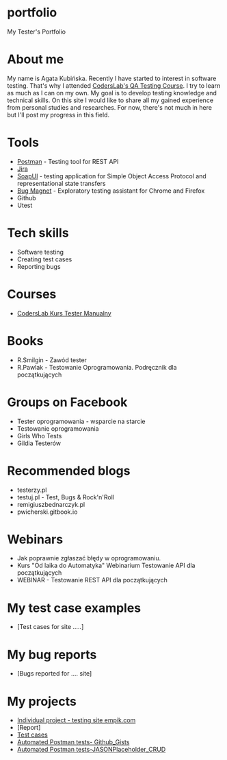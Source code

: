 # portfolio
My Tester's Portfolio
# About me
  My name is Agata Kubińska. Recently I have started to interest in software testing. That's why I attended [CodersLab's QA Testing Course](https://coderslab.pl/pl/tester-manualny/). I try to learn as much as I can on my own. My goal is to develop testing knowledge and technical skills. On this site I would like to share all my gained experience from personal studies and researches. For now, there's not much in here but I'll post my progress in this field. 
  # Tools
  - [Postman](https://www.postman.com/) - Testing tool for REST API
  - [Jira](https://www.atlassian.com/software/jira0)
  - [SoapUI](https://www.soapui.org/) -  testing application for Simple Object Access Protocol and representational state transfers
  - [Bug Magnet](https://chrome.google.com/webstore/detail/bug-magnet/efhedldbjahpgjcneebmbolkalbhckfi?hl=pl) - Exploratory testing assistant for Chrome and Firefox
  - Github
  - Utest
# Tech skills
  - Software testing
  - Creating test cases
  - Reporting bugs
# Courses
  - [CodersLab Kurs Tester Manualny](https://coderslab.pl/pl/tester-manualny/)
# Books
  - R.Smilgin - Zawód tester
  - R.Pawlak - Testowanie Oprogramowania. Podręcznik dla początkujących
# Groups on Facebook
  - Tester oprogramowania - wsparcie na starcie
  - Testowanie oprogramowania
  - Girls Who Tests
  - Gildia Testerów
# Recommended blogs
  - testerzy.pl
  - testuj.pl - Test, Bugs & Rock'n'Roll
  - remigiuszbednarczyk.pl
  - pwicherski.gitbook.io
# Webinars
  - Jak poprawnie zgłaszać błędy w oprogramowaniu.
  - Kurs "Od laika do Automatyka" Webinarium Testowanie API dla początkujących
  - WEBINAR - Testowanie REST API dla początkujących
# My test case examples
  - [Test cases for site .....]
# My bug reports
  - [Bugs reported for .... site]
# My projects
  - [Individual project - testing site empik.com](https://www.empik.com)
  - [Report]
  - [Test cases](https://docs.google.com/spreadsheets/d/1k6bsk1ObJRQ7zAT03pN7f4sQOHwFeaDPwoBt2TMO7l8/edit?usp=sharing)
  - [Automated Postman tests- Github_Gists](https://www.postman.com/collections/ee43bdc315e850c1c26c)
  - [Automated Postman tests-JASONPlaceholder_CRUD](https://www.getpostman.com/collections/ad7436dab11b34e4bf7d)
      

